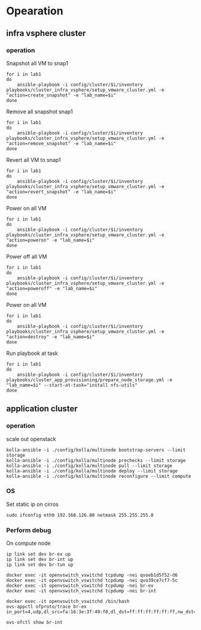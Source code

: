 
# Opearation  

## infra vsphere cluster
### operation
    
Snapshot all VM to snap1

    for i in lab1 
    do
        ansible-playbook -i config/cluster/$i/inventory playbooks/cluster_infra_vsphere/setup_vmware_cluster.yml -e "action=create_snapshot" -e "lab_name=$i"
    done

Remove all snapshot snap1 

    for i in lab1 
    do
        ansible-playbook -i config/cluster/$i/inventory playbooks/cluster_infra_vsphere/setup_vmware_cluster.yml -e "action=remove_snapshot" -e "lab_name=$i"
    done


Revert all VM to snap1

    for i in lab1 
    do
        ansible-playbook -i config/cluster/$i/inventory playbooks/cluster_infra_vsphere/setup_vmware_cluster.yml -e "action=revert_snapshot" -e "lab_name=$i"
    done

Power on all VM

    for i in lab1 
    do
        ansible-playbook -i config/cluster/$i/inventory playbooks/cluster_infra_vsphere/setup_vmware_cluster.yml -e "action=poweron" -e "lab_name=$i"
    done

Power off all VM

    for i in lab1 
    do
        ansible-playbook -i config/cluster/$i/inventory playbooks/cluster_infra_vsphere/setup_vmware_cluster.yml -e "action=poweroff" -e "lab_name=$i"
    done


Power on all VM

    for i in lab1 
    do
        ansible-playbook -i config/cluster/$i/inventory playbooks/cluster_infra_vsphere/setup_vmware_cluster.yml -e "action=destroy" -e "lab_name=$i"
    done

Run playbook at task 

    for i in lab1 
    do
        ansible-playbook -i config/cluster/$i/inventory playbooks/cluster_app_provisioning/prepare_node_storage.yml -e "lab_name=$i" --start-at-task="install nfs-utils"
    done    

## application cluster
### operation

scale out openstack

    kolla-ansible -i ./config/kolla/multinode bootstrap-servers --limit storage
    kolla-ansible -i ./config/kolla/multinode prechecks --limit storage
    kolla-ansible -i ./config/kolla/multinode pull --limit storage
    kolla-ansible -i ./config/kolla/multinode deploy --limit storage
    kolla-ansible -i ./config/kolla/multinode reconfigure --limit compute


### OS

Set static ip on cirros 

    sudo ifconfig eth0 192.168.126.80 netmask 255.255.255.0

### Perform debug 

On compute node 

    ip link set dev br-ex up
    ip link set dev br-int up
    ip link set dev br-tun up

    docker exec -it openvswitch_vswitchd tcpdump -nei qvoeb1d5f52-d6
    docker exec -it openvswitch_vswitchd tcpdump -nei qvo39ce7cf7-5c
    docker exec -it openvswitch_vswitchd tcpdump -nei br-ex
    docker exec -it openvswitch_vswitchd tcpdump -nei br-int

    docker exec -it openvswitch_vswitchd /bin/bash 
    ovs-appctl ofproto/trace br-ex in_port=4,udp,dl_src=fa:16:3e:3f:49:f8,dl_dst=ff:ff:ff:ff:ff:ff,nw_dst=255.255.255.255,udp_dst=67,udp_src=68
    
    ovs-ofctl show br-int